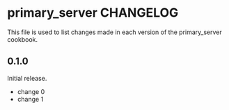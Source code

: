 # primary_server CHANGELOG

This file is used to list changes made in each version of the primary_server cookbook.

## 0.1.0

Initial release.

- change 0
- change 1
